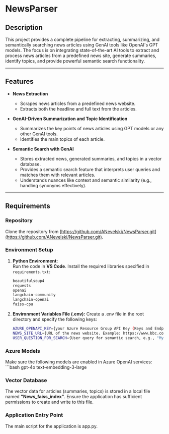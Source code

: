 # NewsParser

## Description  
This project provides a complete pipeline for extracting, summarizing, and semantically searching news articles using GenAI tools like OpenAI's GPT models. The focus is on integrating state-of-the-art AI tools to extract and process news articles from a predefined news site, generate summaries, identify topics, and provide powerful semantic search functionality.

---

## Features  
- **News Extraction**  
  - Scrapes news articles from a predefined news website.
  - Extracts both the headline and full text from the articles.

- **GenAI-Driven Summarization and Topic Identification**  
  - Summarizes the key points of news articles using GPT models or any other GenAI tools.
  - Identifies the main topics of each article.

- **Semantic Search with GenAI**  
  - Stores extracted news, generated summaries, and topics in a vector database.  
  - Provides a semantic search feature that interprets user queries and matches them with relevant articles.  
  - Understands nuances like context and semantic similarity (e.g., handling synonyms effectively).

---

## Requirements  
### Repository  
  Сlone the repository from [https://github.com/ANevelski/NewsParser.git](https://github.com/ANevelski/NewsParser.git).

### Environment Setup  
1. **Python Environment:**  
   Run the code in **VS Code**. Install the required libraries specified in `requirements.txt`:  
    ```bash
    beautifulsoup4 
    requests 
    openai 
    langchain-community 
    langchain-openai
    faiss-cpu
2. **Environment Variables File (.env):**
  Create a .env file in the root directory and specify the following keys:
    ```bash
    AZURE_OPENAPI_KEY={your Azure Resource Group API Key (Keys and Endpoint)}
    NEWS_SITE_URL={URL of the news website. Example: https://www.bbc.com/news} - A site should follows this structure for articles: Headlines in **<h2>** tags. Article text in **<p>** tags.
    USER_QUESTION_FOR_SEARCH={User query for semantic search, e.g., "Myanmar news"}

### Azure Models
Make sure the following models are enabled in Azure OpenAI services:
    ```bash
    gpt-4o
    text-embedding-3-large

### Vector Database
  The vector data for articles (summaries, topics) is stored in a local file named **"News_faiss_index"**. Ensure the application has sufficient permissions to create and write to this file.
  
### Application Entry Point
  The main script for the application is app.py.
